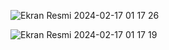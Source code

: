 ![Ekran Resmi 2024-02-17 01 17 26](https://github.com/SarperKececi/SearchPhotoAPI/assets/149234315/d04f78a8-5bd9-4e45-816d-3aa73a0c444f)

![Ekran Resmi 2024-02-17 01 17 19](https://github.com/SarperKececi/SearchPhotoAPI/assets/149234315/21c1b5d4-691f-4634-b0d0-42425035ace1)

